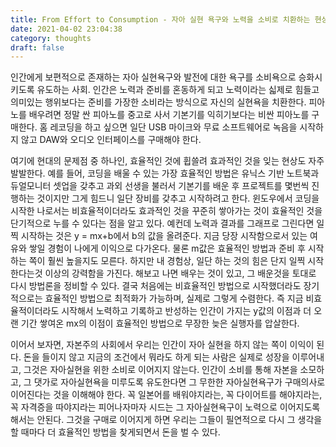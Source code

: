 ```yaml
---
title: From Effort to Consumption - 자아 실현 욕구와 노력을 소비로 치환하는 현상에 대하여
date: 2021-04-02 23:04:38
category: thoughts
draft: false
---
```


인간에게 보편적으로 존재하는 자아 실현욕구와 발전에 대한 욕구를 소비욕으로 승화시키도록 유도하는 사회. 인간은 노력과 준비를 혼동하게 되고 노력이라는 싧제로 힘들고 의미있는 행위보다는 준비를 가장한 소비라는 방식으로 자신의 실현욕을 치환한다. 피아노를 배우려면 정말 싼 피아노를 중고로 사서 기본기를 익히기보다는 비싼 피아노를 구매한다. 홈 레코딩을 하고 싶으면 일단 USB 마이크와 무료 소프트웨어로 녹음을 시작하지 않고 DAW와 오디오 인터페이스를 구매해야 한다.

여기에 현대의 문제점 중 하나인, 효율적인 것에 휩쓸려 효과적인 것을 잊는 현상도 자주 발발한다. 예를 들어, 코딩을 배울 수 있는 가장 효율적인 방법은 유닉스 기반 노트북과 듀얼모니터 셋업을 갖추고 과외 선생을 불러서 기본기를 배운 후 프로젝트를 몇번씩 진행하는 것이지만 그게 힘드니 일단 장비를 갖추고 시작하려고 한다. 윈도우에서 코딩을 시작한 나로서는 비효율적이더라도 효과적인 것을 꾸준히 쌓아가는 것이 효율적인 것을 단기적으로 누를 수 있다는 점을 알고 있다. 예컨데 노력과 결과를 그래프로 그린다면 일찍 시작하는 것은 y = mx+b에서 b의 값을 올려준다. 지금 당장 시작함으로서 있는 여유와 쌓일 경험이 나에게 이익으로 다가온다. 물론 m값은 효율적인 방법과 준비 후 시작하는 쪽이 훨씬 높을지도 모른다. 하지만 내 경험상, 일단 하는 것의 힘은 단지 일찍 시작한다는것 이상의 강력함을 가진다. 해보고 나면 배우는 것이 있고, 그 배운것을 토대로 다시 방법론을 정비할 수 있다. 결국 처음에는 비효율적인 방법으로 시작했더라도 장기적으로는 효율적인 방법으로 최적화가 가능하며, 실제로 그렇게 수렴한다. 즉 지금 비효율적이더라도 시작해서 노력하고 기록하고 반성하는 인간이 가지는 y값의 이점과 더 오랜 기간 쌓여온 mx의 이점이 효율적인 방법으로 무장한 늦은 실행자를 압살한다.

이어서 보자면, 자본주의 사회에서 우리는 인간이 자아 실현을 하지 않는 쪽이 이익이 된다. 돈을 들이지 않고 지금의 조건에서 뭐라도 하게 되는 사람은 실제로 성장을 이루어내고, 그것은 자아실현을 위한 소비로 이어지지 않는다. 인간이 소비를 통해 자본을 소모하고, 그 댓가로 자아실현욕을 미루도록 유도한다면 그 무한한 자아실현욕구가 구매의사로 이어진다는 것을 이해해야 한다. 꼭 일본어를 배워야지라는, 꼭 다이어트를 해야지라는, 꼭 자격증을 따야지라는 피어나자마자 시드는 그 자아실현욕구이 노력으로 이어지도록 해서는 안된다. 그것을 구매로 이어지게 하면 우리는 그들이 필연적으로 다시 그 생각을 할 때마다 더 효율적인 방법을 찾게되면서 돈을 벌 수 있다.
